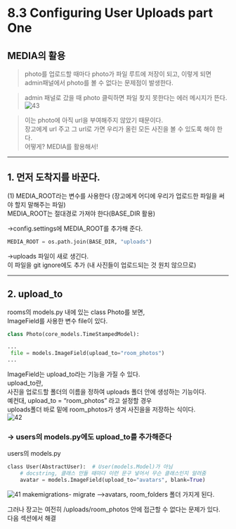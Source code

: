 # 8.3 Configuring User Uploads part One  

## MEDIA의 활용  

> photo를 업로드할 때마다 photo가 파일 루트에 저장이 되고, 이렇게 되면 admin패널에서 photo를 볼 수 없다는 문제점이 발생한다.  

> admin 패널로 갔을 때 photo 클릭하면 파일 찾지 못한다는 에러 메시지가 뜬다.  
![43](https://user-images.githubusercontent.com/59404684/90905988-ed959d80-e40b-11ea-8079-97503efa7faa.PNG)

> 이는 photo에 아직 url을 부여해주지 않았기 때문이다.  
> 장고에게 url 주고 그 url로 가면 우리가 올린 모든 사진을 볼 수 있도록 해야 한다.  
어떻게? MEDIA를 활용해서!

<hr/>

## 1. 먼저 도착지를 바꾼다.       
(1) MEDIA_ROOT라는 변수를 사용한다  (장고에게 어디에 우리가 업로드한 파일을 써야 할지 말해주는 파일)  
   MEDIA_ROOT는 절대경로 가져야 한다(BASE_DIR 활용)

->config.settings에 MEDIA_ROOT를 추가해 준다.

```python
MEDIA_ROOT = os.path.join(BASE_DIR, "uploads")
```
  
->uploads 파일이 새로 생긴다.  
이 파일을 git ignore에도 추가  (내 사진들이 업로드되는 것 원치 않으므로)

<hr/>

## 2. upload_to
   rooms의 models.py 내에 있는 class Photo를 보면,  
   ImageField를 사용한 변수 file이 있다.
   ```python
   class Photo(core_models.TimeStampedModel):

...
    file = models.ImageField(upload_to="room_photos")
...
  
   ```
   
   ImageField는 upload_to라는 기능을 가질 수 있다.  
   upload_to란,   
   사진을 업로드할 폴더의 이름을 정하여 uploads 폴더 안에 생성하는 기능이다.   
   예컨대, upload_to = “room_photos” 라고 설정할 경우  
   uploads폴더 바로 밑에 room_photos가 생겨 사진을을 저장하는 식이다.  
   ![42](https://user-images.githubusercontent.com/59404684/90907639-2e8eb180-e40e-11ea-9354-bf3a88f6c8a3.PNG)

### -> users의 models.py에도 upload_to를 추가해준다   


users의 models.py

```python
class User(AbstractUser):  # User(models.Model)가 아님
    # docstring, 클래스 만들 때마다 이런 문구 넣어서 무슨 클래스인지 알려줌
    avatar = models.ImageField(upload_to="avatars", blank=True)

```

![41](https://user-images.githubusercontent.com/59404684/90907636-2d5d8480-e40e-11ea-919d-0df2036971d4.PNG)
makemigrations- migrate
-->avatars, room_folders 폴더 가지게 된다.

그러나 장고는 여전히 /uploads/room_photos 안에 접근할 수 없다는 문제가 있다.  
다음 섹션에서 해결
